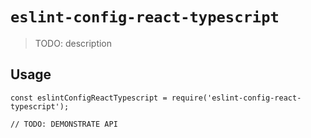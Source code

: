 # `eslint-config-react-typescript`

> TODO: description

## Usage

```
const eslintConfigReactTypescript = require('eslint-config-react-typescript');

// TODO: DEMONSTRATE API
```
